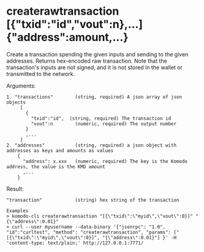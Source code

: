 # createrawtransaction [{"txid":"id","vout":n},...] {"address":amount,...}

Create a transaction spending the given inputs and sending to the given addresses.
Returns hex-encoded raw transaction.
Note that the transaction's inputs are not signed, and
it is not stored in the wallet or transmitted to the network.


Arguments:
```
1. "transactions"        (string, required) A json array of json objects
     [
       {
         "txid":"id",  (string, required) The transaction id
         "vout":n        (numeric, required) The output number
       }
       ,...
     ]
2. "addresses"           (string, required) a json object with addresses as keys and amounts as values
    {
      "address": x.xxx   (numeric, required) The key is the Komodo address, the value is the KMD amount
      ,...
    }

```
Result:
```
"transaction"            (string) hex string of the transaction

Examples
> komodo-cli createrawtransaction "[{\"txid\":\"myid\",\"vout\":0}]" "{\"address\":0.01}"
> curl --user myusername --data-binary '{"jsonrpc": "1.0", "id":"curltest", "method": "createrawtransaction", "params": ["[{\"txid\":\"myid\",\"vout\":0}]", "{\"address\":0.01}"] }' -H 'content-type: text/plain;' http://127.0.0.1:7771/
```
